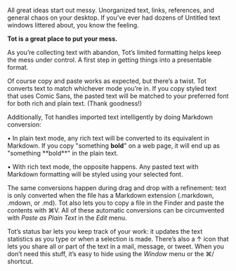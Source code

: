 All great ideas start out messy. Unorganized text, links, references, and general chaos on your desktop. If you’ve ever had dozens of Untitled text windows littered about, you know the feeling.

**Tot is a great place to put your mess.**

As you’re collecting text with abandon, Tot’s limited formatting helps keep the mess under control. A first step in getting things into a presentable format.

Of course copy and paste works as expected, but there’s a twist. Tot converts text to match whichever mode you’re in. If you copy styled text that uses Comic Sans, the pasted text will be matched to your preferred font for both rich and plain text. (Thank goodness!)

Additionally, Tot handles imported text intelligently by doing Markdown conversion:

• In plain text mode, any rich text will be converted to its equivalent in Markdown. If you copy "something **bold**" on a web page, it will end up as "something \*\*bold\*\*" in the plain text.

• With rich text mode, the opposite happens. Any pasted text with Markdown formatting will be styled using your selected font.

The same conversions happen during drag and drop with a refinement: text is only converted when the file has a Markdown extension (.markdown, .mdown, or .md). Tot also lets you to copy a file in the Finder and paste the contents with ⌘V. All of these automatic conversions can be circumvented with _Paste as Plain Text_ in the _Edit_ menu.

Tot’s status bar lets you keep track of your work: it updates the text statistics as you type or when a selection is made. There’s also a ↑ icon that lets you share all or part of the text in a mail, message, or tweet. When you don’t need this stuff, it’s easy to hide using the _Window_ menu or the ⌘/ shortcut.
